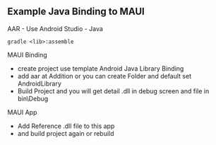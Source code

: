﻿## **Example Java Binding to MAUI**
AAR - Use Android Studio - Java

    gradle <lib>:assemble

MAUI Binding 

 - create project use template Android Java Library Binding 
 - add aar at Addition or you can create Folder and default set AndroidLibrary
 - Build Project and you will get detail .dll in debug screen and file in bin\Debug

MAUI App

 - Add Reference .dll file to this app 
 - and build project again or rebuild

